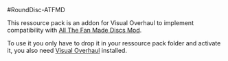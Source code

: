 #RoundDisc-ATFMD

This ressource pack is an addon for Visual Overhaul to implement compatibility with [All The Fan Made Discs Mod](https://github.com/SuperNoobYT/AllTheFanMadeDiscs).

To use it you only have to drop it in your ressource pack folder and activate it, you also need [Visual Overhaul](https://github.com/TeamMidnightDust/VisualOverhaul) installed.
